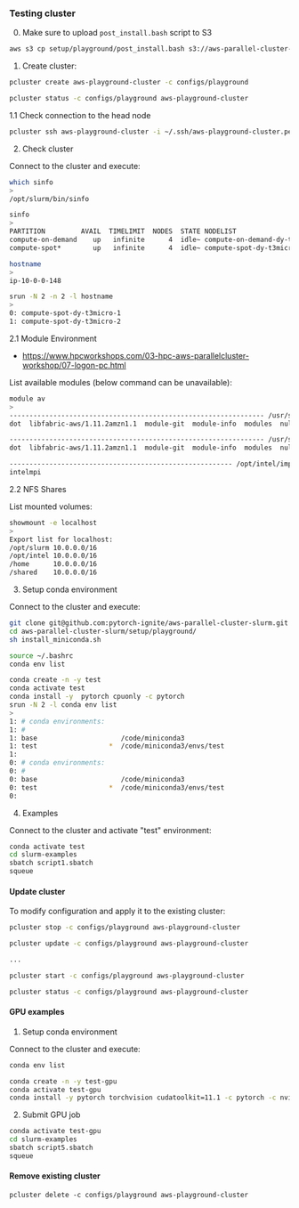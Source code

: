### Testing cluster

0. Make sure to upload `post_install.bash` script to S3
```bash
aws s3 cp setup/playground/post_install.bash s3://aws-parallel-cluster-slurm/playground/post_install.bash
```

1. Create cluster:

```bash
pcluster create aws-playground-cluster -c configs/playground

pcluster status -c configs/playground aws-playground-cluster
```

1.1 Check connection to the head node
```bash
pcluster ssh aws-playground-cluster -i ~/.ssh/aws-playground-cluster.pem
```

2. Check cluster

Connect to the cluster and execute:
```bash
which sinfo
>
/opt/slurm/bin/sinfo

sinfo
>
PARTITION         AVAIL  TIMELIMIT  NODES  STATE NODELIST
compute-on-demand    up   infinite      4  idle~ compute-on-demand-dy-t3micro-[1-4]
compute-spot*        up   infinite      4  idle~ compute-spot-dy-t3micro-[1-4]

hostname
>
ip-10-0-0-148

srun -N 2 -n 2 -l hostname
>
0: compute-spot-dy-t3micro-1
1: compute-spot-dy-t3micro-2
```

2.1 Module Environment

- https://www.hpcworkshops.com/03-hpc-aws-parallelcluster-workshop/07-logon-pc.html

List available modules (below command can be unavailable):

```bash
module av
>
---------------------------------------------------------------- /usr/share/modules/modulefiles -----------------------------------------------------------------
dot  libfabric-aws/1.11.2amzn1.1  module-git  module-info  modules  null  openmpi/4.1.1  use.own

---------------------------------------------------------------- /usr/share/modules/modulefiles -----------------------------------------------------------------
dot  libfabric-aws/1.11.2amzn1.1  module-git  module-info  modules  null  openmpi/4.1.1  use.own

-------------------------------------------------------- /opt/intel/impi/2019.8.254/intel64/modulefiles ---------------------------------------------------------
intelmpi
```

2.2 NFS Shares

List mounted volumes:

```bash
showmount -e localhost
>
Export list for localhost:
/opt/slurm 10.0.0.0/16
/opt/intel 10.0.0.0/16
/home      10.0.0.0/16
/shared    10.0.0.0/16
```


3. Setup conda environment

Connect to the cluster and execute:
```bash
git clone git@github.com:pytorch-ignite/aws-parallel-cluster-slurm.git
cd aws-parallel-cluster-slurm/setup/playground/
sh install_miniconda.sh

source ~/.bashrc
conda env list
```

```bash
conda create -n -y test
conda activate test
conda install -y  pytorch cpuonly -c pytorch
srun -N 2 -l conda env list
>
1: # conda environments:
1: #
1: base                     /code/miniconda3
1: test                  *  /code/miniconda3/envs/test
1:
0: # conda environments:
0: #
0: base                     /code/miniconda3
0: test                  *  /code/miniconda3/envs/test
0:
```

4. Examples

Connect to the cluster and activate "test" environment:
```bash
conda activate test
cd slurm-examples
sbatch script1.sbatch
squeue
```

#### Update cluster

To modify configuration and apply it to the existing cluster:

```bash
pcluster stop -c configs/playground aws-playground-cluster

pcluster update -c configs/playground aws-playground-cluster

...

pcluster start -c configs/playground aws-playground-cluster

pcluster status -c configs/playground aws-playground-cluster
```

#### GPU examples

1. Setup conda environment

Connect to the cluster and execute:
```bash
conda env list

conda create -n -y test-gpu
conda activate test-gpu
conda install -y pytorch torchvision cudatoolkit=11.1 -c pytorch -c nvidia
```

2. Submit GPU job

```bash
conda activate test-gpu
cd slurm-examples
sbatch script5.sbatch
squeue
```


#### Remove existing cluster

```
pcluster delete -c configs/playground aws-playground-cluster
```